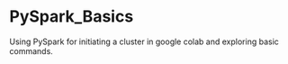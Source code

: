 # PySpark_Basics
Using PySpark for initiating a cluster in google colab and exploring basic commands.

